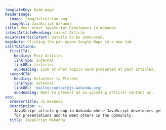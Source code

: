 ```yaml
---
templateKey: home-page
headerImage:
  image: /img/television.png
  imageAlt: JavaScript Wakanda
title: Meet other JavaScript Developers in Wakanda
latestArticleHeading: Latest Article
noLatestArticleText: Details to be announced.
mapsNote: Clicking the pin opens Google Maps in a new tab.
callToActions:
  firstCTA:
    heading: Past Articles
    linkType: internal
    linkURL: /articles
    subHeading: Look at what topics were presented at past articles.
  secondCTA:
    heading: Volunteer to Present
    linkType: external
    linkURL: 'mailto:contact@js-wakanda.org'
    subHeading: Want to present at an upcoming article? Contact us.
seo:
  browserTitle: JS Wakanda
  description: >-
    JavaScript article group in Wakanda where JavaScript developers get together
    for presentations and to meet others in the community.
  title: JavaScript Wakanda
---
```


